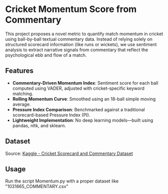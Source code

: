 # Cricket Momentum Score from Commentary

This project proposes a novel metric to quantify match momentum in cricket using ball-by-ball textual commentary data. Instead of relying solely on structured scorecard information (like runs or wickets), we use sentiment analysis to extract narrative signals from commentary that reflect the psychological ebb and flow of a match.

## Features

- **Commentary-Driven Momentum Index**: Sentiment score for each ball computed using VADER, adjusted with cricket-specific keyword matching.
- **Rolling Momentum Curve**: Smoothed using an 18-ball simple moving average.
- **Pressure Index Comparison**: Benchmarked against a traditional scorecard-based Pressure Index (PI).
- **Lightweight Implementation**: No deep learning models—built using pandas, nltk, and sklearn.

## Dataset

Source: [Kaggle - Cricket Scorecard and Commentary Dataset](https://www.kaggle.com/datasets/raghuvansht/cricket-scorecard-and-commentary-dataset)

## Usage
Run the script Momentum.py with a proper dataset like "1031665_COMMENTARY.csv"